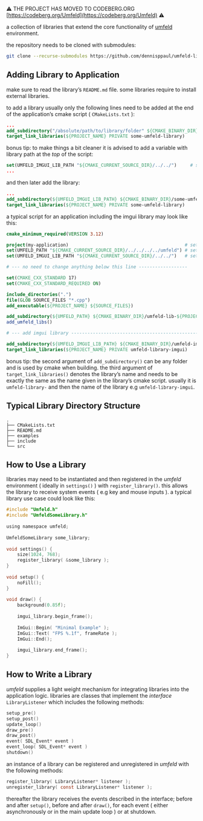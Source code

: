 ⚠️ THE PROJECT HAS MOVED TO CODEBERG.ORG [https://codeberg.org/Umfeld](https://codeberg.org/Umfeld) ⚠️

a collection of libraries that extend the core functionality of [umfeld](https://github.com/dennisppaul/umfeld) environment.

the repository needs to be cloned with submodules:

```sh
git clone --recurse-submodules https://github.com/dennisppaul/umfeld-libraries.git
```

## Adding Library to Application

make sure to read the library’s `README.md` file. some libraries require to install external libraries.

to add a library usually only the following lines need to be added at the end of the application’s cmake script ( `CMakeLists.txt` ):

```cmake
...
add_subdirectory("/absolute/path/to/library/folder" ${CMAKE_BINARY_DIR}/some-umfeld-library-${PROJECT_NAME})
target_link_libraries(${PROJECT_NAME} PRIVATE some-umfeld-library)
```

bonus tip: to make things a bit cleaner it is advised to add a variable with library path at the *top* of the script:

```cmake
set(UMFELD_IMGUI_LIB_PATH "${CMAKE_CURRENT_SOURCE_DIR}/../../")     # set path to umfeld imgui library
...
```

and then later add the library:

```cmake
...
add_subdirectory(${UMFELD_IMGUI_LIB_PATH} ${CMAKE_BINARY_DIR}/some-umfeld-library-${PROJECT_NAME})
target_link_libraries(${PROJECT_NAME} PRIVATE some-umfeld-library)
```

a typical script for an application including the imgui library may look like this:

```cmake
cmake_minimum_required(VERSION 3.12)

project(my-application)                                           # set application name
set(UMFELD_PATH "${CMAKE_CURRENT_SOURCE_DIR}/../../../../umfeld") # set path to umfeld library
set(UMFELD_IMGUI_LIB_PATH "${CMAKE_CURRENT_SOURCE_DIR}/../../")   # set path to umfeld imgui library

# --- no need to change anything below this line ------------------

set(CMAKE_CXX_STANDARD 17)
set(CMAKE_CXX_STANDARD_REQUIRED ON)

include_directories(".")
file(GLOB SOURCE_FILES "*.cpp")
add_executable(${PROJECT_NAME} ${SOURCE_FILES})

add_subdirectory(${UMFELD_PATH} ${CMAKE_BINARY_DIR}/umfeld-lib-${PROJECT_NAME})
add_umfeld_libs()

# --- add imgui library -------------------------------------------------------

add_subdirectory(${UMFELD_IMGUI_LIB_PATH} ${CMAKE_BINARY_DIR}/umfeld-imgui-${PROJECT_NAME})
target_link_libraries(${PROJECT_NAME} PRIVATE umfeld-library-imgui)
```

bonus tip: the second argument of `add_subdirectory()` can be any folder and is used by cmake when building. the third argument of `target_link_libraries()` denotes the library’s name and needs to be exactly the same as the name given in the library’s cmake script. usually it is `umfeld-library-` and then the name of the library e.g `umfeld-library-imgui`.

## Typical Library Directory Structure

```
.
├── CMakeLists.txt
├── README.md
├── examples
├── include
└── src
```

## How to Use a Library

libraries may need to be instantiated and then registered in the *umfeld* environment ( ideally in `settings()` ) with `register_library()`. this allows the library to receive system events ( e.g key and mouse inputs ). a typical library use case could look like this:

```c
#include "Umfeld.h"  
#include "UmfeldSomeLibrary.h"  
  
using namespace umfeld;  
  
UmfeldSomeLibrary some_library;  
  
void settings() {  
    size(1024, 768);  
    register_library( &some_library );  
}  
  
void setup() {  
    noFill();  
}  
  
void draw() {  
    background(0.85f);  
  
    imgui_library.begin_frame();  
  
    ImGui::Begin( "Minimal Example" );  
    ImGui::Text( "FPS %.1f", frameRate );  
    ImGui::End();  
  
    imgui_library.end_frame();  
}
```

## How to Write a Library

*umfeld* supplies a light weight mechanism for integrating libraries into the application logic. libraries are classes that implement the *interface* `LibraryListener` which includes the following methods:

```c
setup_pre()                  
setup_post()
update_loop()
draw_pre()                   
draw_post()                  
event( SDL_Event* event )
event_loop( SDL_Event* event )
shutdown()
```

an instance of a library can be registered and unregistered in *umfeld* with the following methods:

```c
register_library( LibraryListener* listener );
unregister_library( const LibraryListener* listener );
```

thereafter the library receives the events described in the interface; before and after `setup()`, before and after `draw()`, for each event ( either asynchronously or in the main update loop ) or at shutdown.
